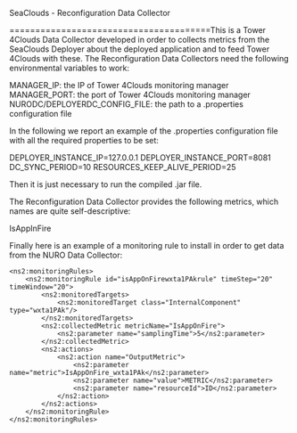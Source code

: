 SeaClouds - Reconfiguration Data Collector

=======================================This is a Tower 4Clouds Data Collector developed in order to
collects metrics from the SeaClouds Deployer about the deployed application and to feed Tower 4Clouds with these.
The Reconfiguration Data Collectors need the following environmental variables to work:

MANAGER_IP: the IP of Tower 4Clouds monitoring manager
MANAGER_PORT: the port of Tower 4Clouds monitoring manager
NURODC/DEPLOYERDC_CONFIG_FILE: the path to a .properties configuration file

In the following we report an example of the .properties configuration file with all the required properties to be set:

DEPLOYER_INSTANCE_IP=127.0.0.1
DEPLOYER_INSTANCE_PORT=8081
DC_SYNC_PERIOD=10
RESOURCES_KEEP_ALIVE_PERIOD=25

Then it is just necessary to run the compiled .jar file.

The Reconfiguration Data Collector provides the following metrics, which names are quite self-descriptive:

IsAppInFire

Finally here is an example of a monitoring rule to install in order to get data from the NURO Data Collector:

    <ns2:monitoringRules>
        <ns2:monitoringRule id="isAppOnFirewxta1PAkrule" timeStep="20" timeWindow="20">
            <ns2:monitoredTargets>
                <ns2:monitoredTarget class="InternalComponent" type="wxta1PAk"/>
            </ns2:monitoredTargets>
            <ns2:collectedMetric metricName="IsAppOnFire">
                <ns2:parameter name="samplingTime">5</ns2:parameter>
            </ns2:collectedMetric>
            <ns2:actions>
                <ns2:action name="OutputMetric">
                    <ns2:parameter name="metric">IsAppOnFire_wxta1PAk</ns2:parameter>
                    <ns2:parameter name="value">METRIC</ns2:parameter>
                    <ns2:parameter name="resourceId">ID</ns2:parameter>
                </ns2:action>
            </ns2:actions>
        </ns2:monitoringRule>
    </ns2:monitoringRules>
